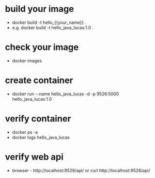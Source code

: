 # build your image 
 - docker build -t hello_{{your_name}} .
 - e.g. docker build -t hello_java_lucas:1.0 .

# check your image
 - docker images

# create container
 - docker run --name hello_java_lucas -d -p 9526:5000 hello_java_lucas:1.0

# verify container
 - docker ps -a
 - docker logs hello_java_lucas 

# verify web api
 - browser - http://localhost:9526/api/
 or curl http://localhost:9526/api/